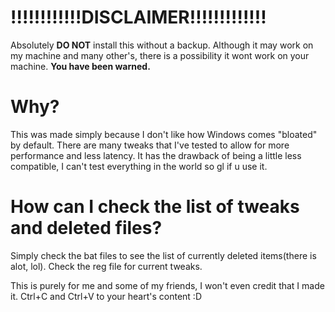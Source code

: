 #                                              **!!!!!!!!!!!!DISCLAIMER!!!!!!!!!!!!!**
Absolutely **__DO NOT__** install this without a backup. Although it may work on my machine and many other's, there is a possibility it wont work on your machine.
**You have been warned.**

# **Why?**

This was made simply because I don't like how Windows comes "bloated" by default.
There are many tweaks that I've tested to allow for more performance and less latency.
It has the drawback of being a little less compatible, I can't test everything in the world so gl if u use it.

# **How can I check the list of tweaks and deleted files?**
Simply check the bat files to see the list of currently deleted items(there is alot, lol). Check the reg file for current tweaks.

This is purely for me and some of my friends, I won't even credit that I made it. Ctrl+C and Ctrl+V to your heart's content :D
